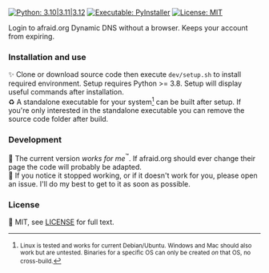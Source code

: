 [![Python: 3.10|3.11|3.12](https://img.shields.io/badge/Python-3.10%7C3.11%7C3.12-blue)](https://www.python.org/downloads/)
[![Executable: PyInstaller](https://img.shields.io/badge/Executable-PyInstaller-blue)](https://github.com/pyinstaller/pyinstaller)
[![License: MIT](https://img.shields.io/badge/License-MIT-blue)](LICENSE)

Login to afraid.org Dynamic DNS without a browser. Keeps your account from expiring.

### Installation and use
:sparkles: Clone or download source code then execute ```dev/setup.sh``` to install required environment. Setup requires Python >= 3.8. Setup will display useful commands after installation.<br>
:recycle: A standalone executable for your system[^1] can be built after setup. If you're only interested in the standalone executable you can remove the source code folder after build.

[^1]: <small>Linux is tested and works for current Debian/Ubuntu. Windows and Mac should also work but are untested. Binaries for a specific OS can only be created *on* that OS, no cross-build.</small>

### Development
:see_no_evil: The current version *works for me*<sup>:tm:</sup>. If afraid.org should ever change their page the code will probably be adapted.<br>
:loudspeaker: If you notice it stopped working, or if it doesn't work for you, please open an issue. I'll do my best to get to it as soon as possible.

### License
:checkered_flag: MIT, see [LICENSE](LICENSE) for full text.
